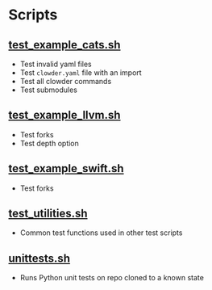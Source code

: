 # Scripts

## [test_example_cats.sh](test_example_cats.sh)

- Test invalid yaml files
- Test `clowder.yaml` file with an import
- Test all clowder commands
- Test submodules

## [test_example_llvm.sh](test_example_llvm.sh)

- Test forks
- Test depth option

## [test_example_swift.sh](test_example_swift.sh)

- Test forks

## [test_utilities.sh](test_utilities.sh)

- Common test functions used in other test scripts

## [unittests.sh](unittests.sh)

- Runs Python unit tests on repo cloned to a known state
